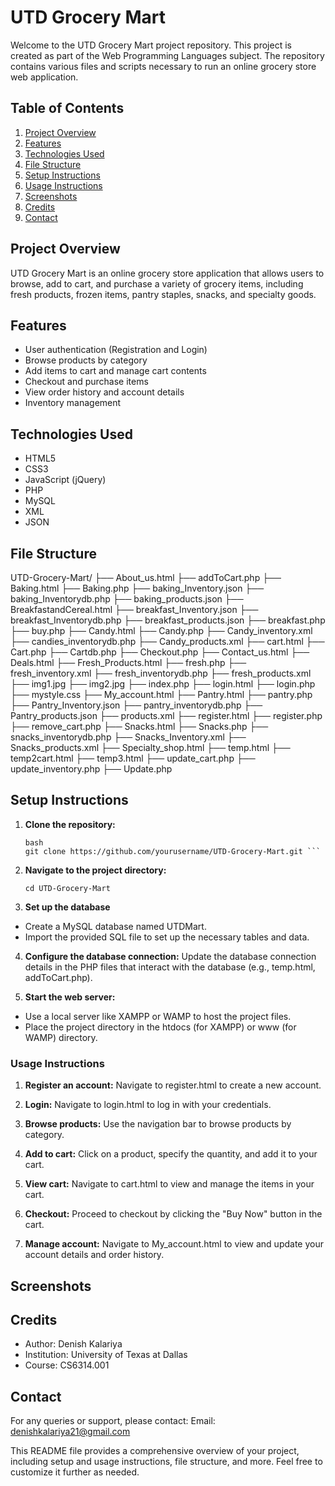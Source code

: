 # UTD Grocery Mart

Welcome to the UTD Grocery Mart project repository. This project is created as part of the Web Programming Languages subject. The repository contains various files and scripts necessary to run an online grocery store web application.

## Table of Contents

1. [Project Overview](#project-overview)
2. [Features](#features)
3. [Technologies Used](#technologies-used)
4. [File Structure](#file-structure)
5. [Setup Instructions](#setup-instructions)
6. [Usage Instructions](#usage-instructions)
7. [Screenshots](#screenshots)
8. [Credits](#credits)
9. [Contact](#contact)

## Project Overview

UTD Grocery Mart is an online grocery store application that allows users to browse, add to cart, and purchase a variety of grocery items, including fresh products, frozen items, pantry staples, snacks, and specialty goods.

## Features

- User authentication (Registration and Login)
- Browse products by category
- Add items to cart and manage cart contents
- Checkout and purchase items
- View order history and account details
- Inventory management

## Technologies Used

- HTML5
- CSS3
- JavaScript (jQuery)
- PHP
- MySQL
- XML
- JSON

## File Structure

UTD-Grocery-Mart/
├── About_us.html
├── addToCart.php
├── Baking.html
├── Baking.php
├── baking_Inventory.json
├── baking_Inventorydb.php
├── baking_products.json
├── BreakfastandCereal.html
├── breakfast_Inventory.json
├── breakfast_Inventorydb.php
├── breakfast_products.json
├── breakfast.php
├── buy.php
├── Candy.html
├── Candy.php
├── Candy_inventory.xml
├── candies_inventorydb.php
├── Candy_products.xml
├── cart.html
├── Cart.php
├── Cartdb.php
├── Checkout.php
├── Contact_us.html
├── Deals.html
├── Fresh_Products.html
├── fresh.php
├── fresh_inventory.xml
├── fresh_inventorydb.php
├── fresh_products.xml
├── img1.jpg
├── img2.jpg
├── index.php
├── login.html
├── login.php
├── mystyle.css
├── My_account.html
├── Pantry.html
├── pantry.php
├── Pantry_Inventory.json
├── pantry_inventorydb.php
├── Pantry_products.json
├── products.xml
├── register.html
├── register.php
├── remove_cart.php
├── Snacks.html
├── Snacks.php
├── snacks_inventorydb.php
├── Snacks_Inventory.xml
├── Snacks_products.xml
├── Specialty_shop.html
├── temp.html
├── temp2cart.html
├── temp3.html
├── update_cart.php
├── update_inventory.php
├── Update.php


## Setup Instructions

1. **Clone the repository:**
   ```
   bash
   git clone https://github.com/yourusername/UTD-Grocery-Mart.git ```

2. **Navigate to the project directory:**

   ```cd UTD-Grocery-Mart```
3. **Set up the database**

- Create a MySQL database named UTDMart.
- Import the provided SQL file to set up the necessary tables and data.

4. **Configure the database connection:**
Update the database connection details in the PHP files that interact with the database (e.g., temp.html, addToCart.php).


5. **Start the web server:**
- Use a local server like XAMPP or WAMP to host the project files.
- Place the project directory in the htdocs (for XAMPP) or www (for WAMP) directory.

### Usage Instructions

1. **Register an account:**
Navigate to register.html to create a new account.


2. **Login:**
Navigate to login.html to log in with your credentials.

3. **Browse products:**
Use the navigation bar to browse products by category.

4. **Add to cart:**
Click on a product, specify the quantity, and add it to your cart.


5. **View cart:**
Navigate to cart.html to view and manage the items in your cart.

6. **Checkout:**
Proceed to checkout by clicking the "Buy Now" button in the cart.

7. **Manage account:**
Navigate to My_account.html to view and update your account details and order history.


## Screenshots


## Credits
- Author: Denish Kalariya
- Institution: University of Texas at Dallas
- Course: CS6314.001


## Contact
For any queries or support, please contact:
Email: denishkalariya21@gmail.com


This README file provides a comprehensive overview of your project, including setup and usage instructions, file structure, and more. Feel free to customize it further as needed.
